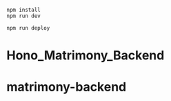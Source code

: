 ```
npm install
npm run dev
```

```
npm run deploy
```
# Hono_Matrimony_Backend
# matrimony-backend
